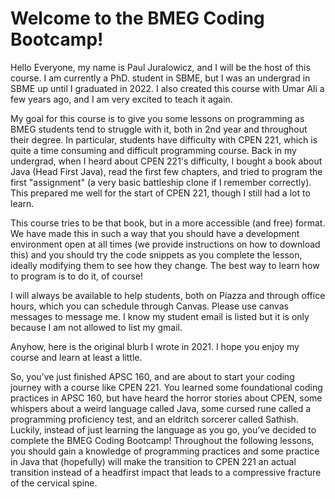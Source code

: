 # Welcome to the BMEG Coding Bootcamp!

Hello Everyone, my name is Paul Juralowicz, and I will be the host of this course. I am currently a PhD. student in SBME, but I was an undergrad in SBME up until I graduated in 2022. I also created this course with Umar Ali a few years ago, and I am very excited to teach it again.

My goal for this course is to give you some lessons on programming as BMEG students tend to struggle with it, both in 2nd year and throughout their degree. In particular, students have difficulty with CPEN 221, which is quite a time consuming and difficult programming course. Back in my undergrad, when I heard about CPEN 221's difficulty, I bought a book about Java (Head First Java), read the first few chapters, and tried to program the first "assignment" (a very basic battleship clone if I remember correctly). This prepared me well for the start of CPEN 221, though I still had a lot to learn.

This course tries to be that book, but in a more accessible (and free) format. We have made this in such a way that you should have a development environment open at all times (we provide instructions on how to download this) and you should try the code snippets as you complete the lesson, ideally modifying them to see how they change. The best way to learn how to program is to do it, of course!

I will always be available to help students, both on Piazza and through office hours, which you can schedule through Canvas. Please use canvas messages to message me. I know my student email is listed but it is only because I am not allowed to list my gmail.

Anyhow, here is the original blurb I wrote in 2021. I hope you enjoy my course and learn at least a little.

So, you’ve just finished APSC 160, and are about to start your coding journey with a course like CPEN 221. You learned some foundational coding practices in APSC 160, but have heard the horror stories about CPEN, some whispers about a weird language called Java, some cursed rune called a programming proficiency test, and an eldritch sorcerer called Sathish. Luckily, instead of just learning the language as you go, you’ve decided to complete the BMEG Coding Bootcamp! Throughout the following lessons, you should gain a knowledge of programming practices and some practice in Java that (hopefully) will make the transition to CPEN 221 an actual transition instead of a headfirst impact that leads to a compressive fracture of the cervical spine.
